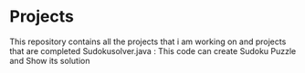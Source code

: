 # Projects
This repository contains all the projects that i am working on and projects that are completed 
Sudokusolver.java : This code can create Sudoku Puzzle and Show its solution 
